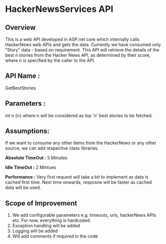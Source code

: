 # HackerNewsServices API

## Overview
This is a web API developed in ASP.net core which internally calls HackerNews web APIs and gets the data. Currently we have consumed only "Story" data - based on requirement. This API will retrieve the details of the best n stories from the Hacker News API, as determined by their score, where n is
specified by the caller to the API.

## **API Name :** 
GetBestStories

## **Parameters :** 
int n {n} where n will be considered as top 'n' best stories to be fetched.

## **Assumptions:** 
If we want to consume any other items from the HackerNews or any other source, we can add respective class libraries.

**Absolute TimeOut :** 5 Minutes

**Idle TimeOut :** 2 Mintues

**Performance :** Very first request will take a bit to implement as data is cached first time. Next time onwards, resposne will be faster as cached data will be used.

## **Scope of Improvement**
1. We add configurable parameters e.g. timeouts, urls, hackerNews APIs etc. For now, everything is hardcoded.
2. Exception handling will be added
3. Logging will be added
4. Will add comments if required in the code
   
